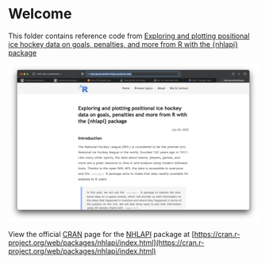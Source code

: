 # Welcome

This folder contains reference code from [Exploring and plotting positional ice hockey data on goals, penalties, and more from R with the {nhlapi} package](https://jozef.io/r400-nhlapi-positional-data/)

![assets/welcome.png](assets/welcome.png)

View the official [CRAN](https://cran.r-project.org/) page for the [NHLAPI](https://cran.r-project.org/web/packages/nhlapi/index.html) package at [https://cran.r-project.org/web/packages/nhlapi/index.html](https://cran.r-project.org/web/packages/nhlapi/index.html)
